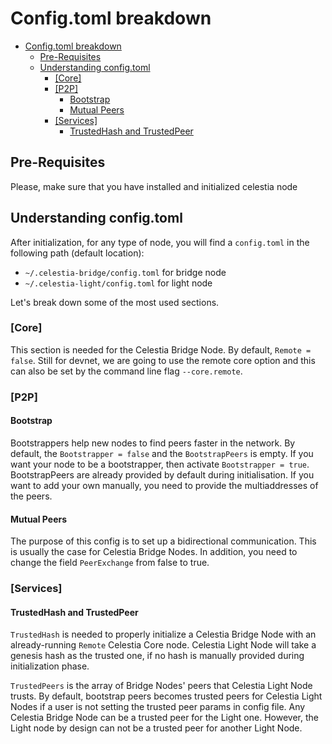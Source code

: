 # Config.toml breakdown

- [Config.toml breakdown](#configtoml-breakdown)
  - [Pre-Requisites](#pre-requisites)
  - [Understanding config.toml](#understanding-configtoml)
    - [[Core]](#core)
    - [[P2P]](#p2p)
      - [Bootstrap](#bootstrap)
      - [Mutual Peers](#mutual-peers)
    - [[Services]](#services)
      - [TrustedHash and TrustedPeer](#trustedhash-and-trustedpeer)

## Pre-Requisites
Please, make sure that you have installed and initialized celestia node

## Understanding config.toml
After initialization, for any type of node, you will find a `config.toml` in the following path (default location):
- `~/.celestia-bridge/config.toml` for bridge node
- `~/.celestia-light/config.toml` for light node 

Let's break down some of the most used sections.
### [Core]
This section is needed for the Celestia Bridge Node. By default, `Remote = false`. Still for devnet, we are going to use the remote core option and this can also be set
by the command line flag `--core.remote`.

### [P2P]
#### Bootstrap
Bootstrappers help new nodes to find peers faster in the network. 
By default, the `Bootstrapper = false` and the `BootstrapPeers` is empty. If you want your node to be a bootstrapper, then activate `Bootstrapper = true`.
BootstrapPeers are already provided by default during initialisation. If you want to add your own manually, you need to provide the multiaddresses of the peers. 

#### Mutual Peers
The purpose of this config is to set up a bidirectional communication. This is usually the case for Celestia Bridge Nodes. In addition, you need to change the field 
`PeerExchange` from false to true.

### [Services]
#### TrustedHash and TrustedPeer
`TrustedHash` is needed to properly initialize a Celestia Bridge Node with an already-running `Remote` Celestia Core node. Celestia Light Node will take a genesis hash as the trusted one, if no hash is manually provided during initialization phase.

`TrustedPeers` is the array of Bridge Nodes' peers that Celestia Light Node trusts. By default, bootstrap peers becomes trusted peers for Celestia Light Nodes if a user is not setting the trusted peer params 
in config file.
Any Celestia Bridge Node can be a trusted peer for the Light one. However, the Light node by design can not be a trusted peer for another Light Node.
